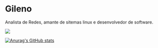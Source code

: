 # Gileno
Analista de Redes, amante de sitemas linux e desenvolvedor de software.

<img src="https://img.shields.io/badge/LinkedIn-0077B5?style=for-the-badge&logo=linkedin&logoColor=white" />



[![Anurag's GitHub stats](https://github-readme-stats.vercel.app/api?username=Gileno29&show_icons=true&theme=dark)](https://github.com/anuraghazra/github-readme-stats)
